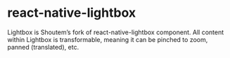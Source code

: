 # react-native-lightbox
Lightbox is Shoutem’s fork of react-native-lightbox component. All content within Lightbox is transformable, meaning it can be pinched to zoom, panned (translated), etc.
